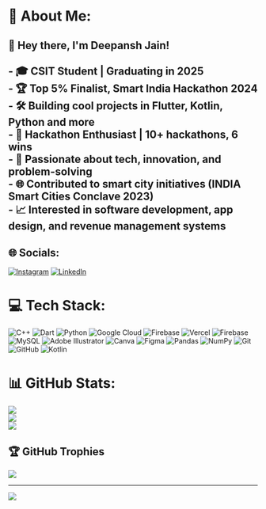 # 💫 About Me:
## 👋 Hey there, I'm Deepansh Jain!<br><br>- 🎓 CSIT Student | Graduating in 2025  <br>- 🏆 Top 5% Finalist, Smart India Hackathon 2024  <br>- 🛠️ Building cool projects in Flutter, Kotlin, Python and more  <br>- 🎉 Hackathon Enthusiast | 10+ hackathons, 6 wins  <br>- 🚀 Passionate about tech, innovation, and problem-solving  <br>- 🌐 Contributed to smart city initiatives (INDIA Smart Cities Conclave 2023)  <br>- 📈 Interested in software development, app design, and revenue management systems 


## 🌐 Socials:
[![Instagram](https://img.shields.io/badge/Instagram-%23E4405F.svg?logo=Instagram&logoColor=white)](https://instagram.com/deepansh_j) [![LinkedIn](https://img.shields.io/badge/LinkedIn-%230077B5.svg?logo=linkedin&logoColor=white)](https://linkedin.com/in/deepansh-jain007) 

# 💻 Tech Stack:
![C++](https://img.shields.io/badge/c++-%2300599C.svg?style=for-the-badge&logo=c%2B%2B&logoColor=white) ![Dart](https://img.shields.io/badge/dart-%230175C2.svg?style=for-the-badge&logo=dart&logoColor=white) ![Python](https://img.shields.io/badge/python-3670A0?style=for-the-badge&logo=python&logoColor=ffdd54) ![Google Cloud](https://img.shields.io/badge/GoogleCloud-%234285F4.svg?style=for-the-badge&logo=google-cloud&logoColor=white) ![Firebase](https://img.shields.io/badge/firebase-%23039BE5.svg?style=for-the-badge&logo=firebase) ![Vercel](https://img.shields.io/badge/vercel-%23000000.svg?style=for-the-badge&logo=vercel&logoColor=white) ![Firebase](https://img.shields.io/badge/firebase-a08021?style=for-the-badge&logo=firebase&logoColor=ffcd34) ![MySQL](https://img.shields.io/badge/mysql-4479A1.svg?style=for-the-badge&logo=mysql&logoColor=white) ![Adobe Illustrator](https://img.shields.io/badge/adobe%20illustrator-%23FF9A00.svg?style=for-the-badge&logo=adobe%20illustrator&logoColor=white) ![Canva](https://img.shields.io/badge/Canva-%2300C4CC.svg?style=for-the-badge&logo=Canva&logoColor=white) ![Figma](https://img.shields.io/badge/figma-%23F24E1E.svg?style=for-the-badge&logo=figma&logoColor=white) ![Pandas](https://img.shields.io/badge/pandas-%23150458.svg?style=for-the-badge&logo=pandas&logoColor=white) ![NumPy](https://img.shields.io/badge/numpy-%23013243.svg?style=for-the-badge&logo=numpy&logoColor=white) ![Git](https://img.shields.io/badge/git-%23F05033.svg?style=for-the-badge&logo=git&logoColor=white) ![GitHub](https://img.shields.io/badge/github-%23121011.svg?style=for-the-badge&logo=github&logoColor=white) ![Kotlin](https://img.shields.io/badge/kotlin-%237F52FF.svg?style=for-the-badge&logo=kotlin&logoColor=white)
# 📊 GitHub Stats:
![](https://github-readme-stats.vercel.app/api?username=Deepansh007jain&theme=cobalt&hide_border=false&include_all_commits=true&count_private=true)<br/>
![](https://github-readme-streak-stats.herokuapp.com/?user=Deepansh007jain&theme=cobalt&hide_border=false)<br/>
![](https://github-readme-stats.vercel.app/api/top-langs/?username=Deepansh007jain&theme=cobalt&hide_border=false&include_all_commits=true&count_private=true&layout=compact)

## 🏆 GitHub Trophies
![](https://github-profile-trophy.vercel.app/?username=Deepansh007jain&theme=radical&no-frame=false&no-bg=true&margin-w=4)

---
[![](https://visitcount.itsvg.in/api?id=Deepansh007jain&icon=0&color=0)](https://visitcount.itsvg.in)

<!-- Proudly created with GPRM ( https://gprm.itsvg.in ) -->
